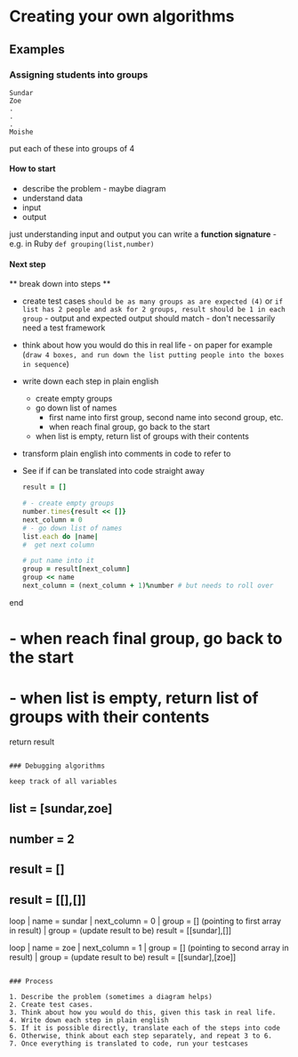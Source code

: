 # Creating your own algorithms

## Examples

### Assigning students into groups

```
Sundar
Zoe
.
.
.
Moishe
```

put each of these into groups of 4

#### How to start

- describe the problem - maybe diagram
- understand data
- input
- output

just understanding input and output you can write a **function signature** - e.g. in Ruby `def grouping(list,number)`

#### Next step

** break down into steps **

- create test cases `should be as many groups as are expected (4)` or `if list has 2 people and ask for 2 groups, result should be 1 in each group` - output and expected output should match - don't necessarily need a test framework
- think about how you would do this in real life - on paper for example (`draw 4 boxes, and run down the list putting people into the boxes in sequence`)
- write down each step in plain english

  - create empty groups
  - go down list of names
    - first name into first group, second name into second group, etc.  
    - when reach final group, go back to the start
  - when list is empty, return list of groups with their contents

- transform plain english into comments in code to refer to

- See if if can be translated into code straight away

  ```ruby
  result = []

  # - create empty groups
  number.times{result << []}
  next_column = 0
  # - go down list of names
  list.each do |name|  
  #  get next column

  # put name into it  
  group = result[next_column]
  group << name
  next_column = (next_column + 1)%number # but needs to roll over
end
  #   - when reach final group, go back to the start
  # - when list is empty, return list of groups with their contents
  return result
  ```

### Debugging algorithms

keep track of all variables

```
list = [sundar,zoe]
----
number = 2
----
result = []
----
result = [[],[]]
----
loop    | name = sundar
        | next_column = 0
        | group = [] (pointing to first array in result)
        | group = (update result to be) result = [[sundar],[]]

loop    | name = zoe
        | next_column = 1
        | group = [] (pointing to second array in result)
        | group = (update result to be) result = [[sundar],[zoe]]        

```

### Process

1. Describe the problem (sometimes a diagram helps)
2. Create test cases.
3. Think about how you would do this, given this task in real life.
4. Write down each step in plain english
5. If it is possible directly, translate each of the steps into code
6. Otherwise, think about each step separately, and repeat 3 to 6.
7. Once everything is translated to code, run your testcases
